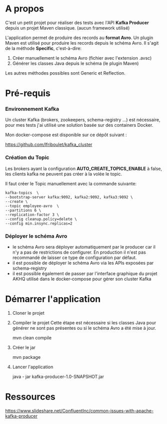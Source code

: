 # A propos
C'est un petit projet pour réaliser des tests avec l'API **Kafka Producer** depuis un projet Maven classique. (aucun framework utilisé)

L'application permet de produire des records au **format Avro**.
Un plugin Maven est utilisé pour produire les records depuis le schéma Avro. Il s'agit de la méthode **Specific**,
c'est-à-dire:

1. Créer manuellement le schéma Avro (fichier avec l'extension .avsc)
2. Générer les classes Java depuis le schéma (le plugin Maven)

Les autres méthodes possibles sont Generic et Reflection.

# Pré-requis

### Environnement Kafka

Un cluster Kafka (brokers, zookeepers, schema-registry ...) est nécessaire, pour mes tests j'ai utilisé une solution basée sur des containers Docker.

Mon docker-compose est disponible sur ce dépôt suivant :

https://github.com/lfriboulet/kafka_cluster

### Création du Topic

Les brokers ayant la configuration **AUTO_CREATE_TOPICS_ENABLE** à false, les clients kafka ne peuvent pas créer à la volée le topic.

Il faut créer le Topic manuellement avec la commande suivante:

    kafka-topics  \
    --bootstrap-server kafka:9092, kafka2:9092, kafka3:9092 \
    --create \
    --topic employee-avro  \
    --partitions 6 \
    --replication-factor 3 \
    --config cleanup.policy=delete \
    --config min.insync.replicas=2


### Déployer le schéma Avro

- le schéma Avro sera déployer automatiquement par le producer car il n'y a pas de restrictions de configurer. En production il n'est pas recommandé de laisser ce type de configuration par défaut.
- il est possible de déployer le schéma Avro via les APIs exposées par schema-registry
- il est possible également de passer par l'interface graphique du projet AKHQ utilisé dans le docker-compose pour gérer son cluster Kafka

# Démarrer l'application

1. Cloner le projet
2. Compiler le projet
Cette étape est nécessaire si les classes Java pour générer ne sont pas présentes ou si le schéma Avro a été mise à jour.

    
    mvn clean compile
3. Créer le jar


    mvn package

4. Lancer l'application


    java - jar kafka-producer-1.0-SNAPSHOT.jar
# Ressources

https://www.slideshare.net/ConfluentInc/common-issues-with-apache-kafka-producer